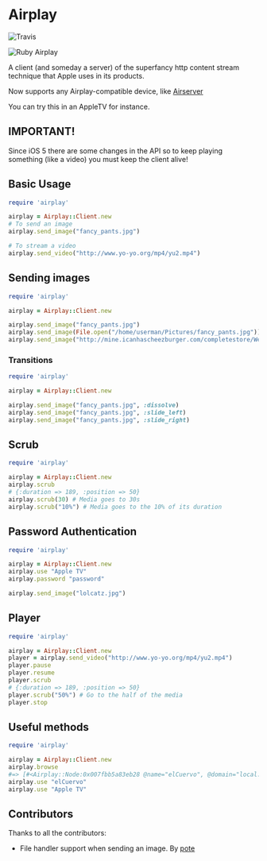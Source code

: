 # Airplay

![Travis](https://secure.travis-ci.org/elcuervo/airplay.png)

![Ruby Airplay](http://elcuervo.co/images/posts/airplay/ruby_airplay.png)

A client (and someday a server) of the superfancy http content stream technique
that Apple uses in its products.

Now supports any Airplay-compatible device, like [Airserver](http://www.airserverapp.com/)

You can try this in an AppleTV for instance.

## IMPORTANT!

Since iOS 5 there are some changes in the API so to keep playing something (like
a video) you must keep the client alive!

## Basic Usage

```ruby
require 'airplay'

airplay = Airplay::Client.new
# To send an image
airplay.send_image("fancy_pants.jpg")

# To stream a video
airplay.send_video("http://www.yo-yo.org/mp4/yu2.mp4")
```

## Sending images

```ruby
require 'airplay'

airplay = Airplay::Client.new

airplay.send_image("fancy_pants.jpg")
airplay.send_image(File.open("/home/userman/Pictures/fancy_pants.jpg"))
airplay.send_image("http://mine.icanhascheezburger.com/completestore/Wezinyercupz128401525895963750.jpg")
```

### Transitions

```ruby
require 'airplay'

airplay = Airplay::Client.new

airplay.send_image("fancy_pants.jpg", :dissolve)
airplay.send_image("fancy_pants.jpg", :slide_left)
airplay.send_image("fancy_pants.jpg", :slide_right)
```

## Scrub

```ruby
require 'airplay'

airplay = Airplay::Client.new
airplay.scrub
# {:duration => 189, :position => 50}
airplay.scrub(30) # Media goes to 30s
airplay.scrub("10%") # Media goes to the 10% of its duration
```

## Password Authentication

```ruby
require 'airplay'

airplay = Airplay::Client.new
airplay.use "Apple TV"
airplay.password "password"

airplay.send_image("lolcatz.jpg")
```

## Player

```ruby
require 'airplay'

airplay = Airplay::Client.new
player = airplay.send_video("http://www.yo-yo.org/mp4/yu2.mp4")
player.pause
player.resume
player.scrub
# {:duration => 189, :position => 50}
player.scrub("50%") # Go to the half of the media
player.stop
```

## Useful methods

```ruby
require 'airplay'

airplay = Airplay::Client.new
airplay.browse
#=> [#<Airplay::Node:0x007fbb5a83eb28 @name="elCuervo", @domain="local.", @ip="10.1.0.63">, #<Airplay::Node:0x007fbb5a83b0b8 @name="Apple TV", @domain="local.", @ip="10.1.0.220">]
airplay.use "elCuervo"
airplay.use "Apple TV"
```

## Contributors

Thanks to all the contributors:

  * File handler support when sending an image. By [pote](http://github.com/pote)
